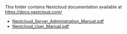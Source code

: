 This folder contains Nextcloud documentation available at https://docs.nextcloud.com/

- [Nextcloud_Server_Administration_Manual.pdf](https://github.com/ARTbio/usePsilo/files/9813723/Nextcloud_Server_Administration_Manual.pdf)
- [Nextcloud_User_Manual.pdf](https://github.com/ARTbio/usePsilo/files/9813724/Nextcloud_User_Manual.pdf)
